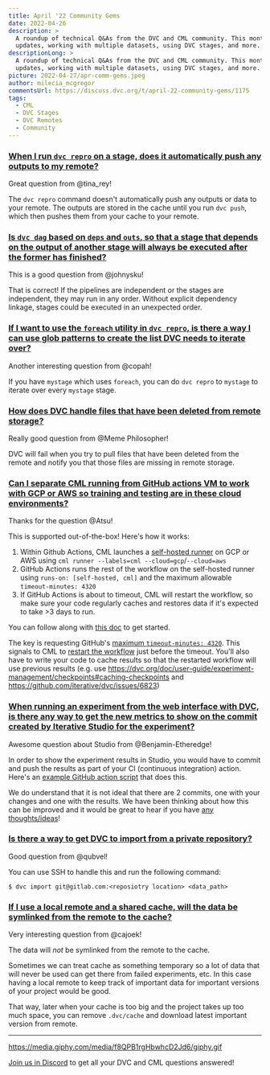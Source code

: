 ```yaml
---
title: April '22 Community Gems
date: 2022-04-26
description: >
  A roundup of technical Q&As from the DVC and CML community. This month: CML
  updates, working with multiple datasets, using DVC stages, and more.
descriptionLong: >
  A roundup of technical Q&As from the DVC and CML community. This month: CML
  updates, working with multiple datasets, using DVC stages, and more.
picture: 2022-04-27/apr-comm-gems.jpeg
author: milecia_mcgregor
commentsUrl: https://discuss.dvc.org/t/april-22-community-gems/1175
tags:
  - CML
  - DVC Stages
  - DVC Remotes
  - Community
---
```


### [When I run `dvc repro` on a stage, does it automatically push any outputs to my remote?](https://discord.com/channels/485586884165107732/563406153334128681/953616587523498025)

Great question from @tina_rey!

The `dvc repro` command doesn't automatically push any outputs or data to your
remote. The outputs are stored in the cache until you run `dvc push`, which then
pushes them from your cache to your remote.

### [Is `dvc dag` based on `deps` and `outs`, so that a stage that depends on the output of another stage will always be executed after the former has finished?](https://discord.com/channels/485586884165107732/563406153334128681/956113493155799070)

This is a good question from @johnysku!

That is correct! If the pipelines are independent or the stages are independent,
they may run in any order. Without explicit dependency linkage, stages could be
executed in an unexpected order.

### [If I want to use the `foreach` utility in `dvc repro`, is there a way I can use glob patterns to create the list DVC needs to iterate over?](https://discord.com/channels/485586884165107732/563406153334128681/956241424150577233)

Another interesting question from @copah!

If you have `mystage` which uses `foreach`, you can do `dvc repro` to `mystage`
to iterate over every `mystage` stage.

### [How does DVC handle files that have been deleted from remote storage?](https://discord.com/channels/485586884165107732/563406153334128681/956254582676258866)

Really good question from @Meme Philosopher!

DVC will fail when you try to pull files that have been deleted from the remote
and notify you that those files are missing in remote storage.

### [Can I separate CML running from GitHub actions VM to work with GCP or AWS so training and testing are in these cloud environments?](https://discord.com/channels/485586884165107732/728693131557732403/954316332457947169)

Thanks for the question @Atsu!

This is supported out-of-the-box! Here's how it works:

1. Within Github Actions, CML launches a
   [self-hosted runner](https://cml.dev/doc/self-hosted-runners) on GCP or AWS
   using `cml runner --labels=cml --cloud=gcp`/`--cloud=aws`
2. GitHub Actions runs the rest of the workflow on the self-hosted runner using
   `runs-on: [self-hosted, cml]` and the maximum allowable
   `timeout-minutes: 4320`
3. If GitHub Actions is about to timeout, CML will restart the workflow, so make
   sure your code regularly caches and restores data if it's expected to take >3
   days to run.

You can follow along with
[this doc](https://cml.dev/doc/self-hosted-runners?tab=GitHub#allocating-cloud-compute-resources-with-cml)
to get started.

The key is requesting GitHub's
[maximum `timeout-minutes: 4320`](https://docs.github.com/en/actions/hosting-your-own-runners/about-self-hosted-runners#usage-limits).
This signals to CML to
[restart the workflow](https://cml.dev/doc/ref/runner#faqs-and-known-issues)
just before the timeout. You'll also have to write your code to cache results so
that the restarted workflow will use previous results (e.g. use
https://dvc.org/doc/user-guide/experiment-management/checkpoints#caching-checkpoints
and https://github.com/iterative/dvc/issues/6823)

### [When running an experiment from the web interface with DVC, is there any way to get the new metrics to show on the commit created by Iterative Studio for the experiment?](https://discord.com/channels/485586884165107732/841856466897469441/957931058639306772)

Awesome question about Studio from @Benjamin-Etheredge!

In order to show the experiment results in Studio, you would have to commit and
push the results as part of your CI (continuous integration) action. Here's an
[example GitHub action script](https://github.com/iterative/demo-fashion-mnist/blob/main/.github/workflows/cml.yaml)
that does this.

We do understand that it is not ideal that there are 2 commits, one with your
changes and one with the results. We have been thinking about how this can be
improved and it would be great to hear if you have
[any thoughts/ideas](https://github.com/iterative/studio-support/)!

### [Is there a way to get DVC to import from a private repository?](https://discord.com/channels/485586884165107732/485596304961962003/964204106824695868)

Good question from @qubvel!

You can use SSH to handle this and run the following command:

```dvc
$ dvc import git@gitlab.com:<reposiotry location> <data_path>
```

### [If I use a local remote and a shared cache, will the data be symlinked from the remote to the cache?](https://discord.com/channels/485586884165107732/485596304961962003/963768504987815987)

Very interesting question from @cajoek!

The data will _not_ be symlinked from the remote to the cache.

Sometimes we can treat cache as something temporary so a lot of data that will
never be used can get there from failed experiments, etc. In this case having a
local remote to keep track of important data for important versions of your
project would be good.

That way, later when your cache is too big and the project takes up too much
space, you can remove `.dvc/cache` and download latest important version from
remote.

---

https://media.giphy.com/media/f8QPB1rgHbwhcD2Jd6/giphy.gif

[Join us in Discord](https://discord.com/invite/dvwXA2N) to get all your DVC and
CML questions answered!
